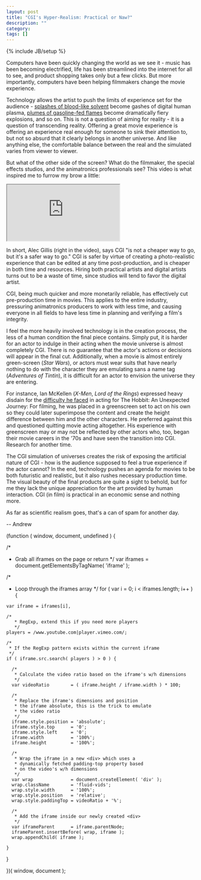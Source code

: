 ```yaml
---
layout: post
title: "CGI's Hyper-Realism: Practical or Naw?"
description: ""
category: 
tags: []
---
```

{% include JB/setup %}

Computers have been quickly changing the world as we see it - music has been becoming electrified, life has been streamlined into the internet for all to see, and product shopping takes only but a few clicks. But more importantly, computers have been helping filmmakers change the movie experience.

Technology allows the artist to push the limits of experience set for the audience - <a href = "https://www.youtube.com/watch?v=mLL8KlUElbg&list=UUbhiVDWG8wgg3v9cuH6DqEA">splashes of blood-like solvent</a> become gashes of digital human plasma, <a href="https://www.youtube.com/watch?v=6UJW-wqwF8w">plumes of gasoline-fed flames</a> become dramatically fiery explosions, and so on. This is not a question of aiming for reality - it is a question of transcending reality. Offering a great movie experience is offering an experience real enough for someone to sink their attention to, but not so absurd that it clearly belongs in another universe. And like anything else, the comfortable balance between the real and the simulated varies from viewer to viewer.

But what of the other side of the screen? What do the filmmaker, the special effects studios, and the animatronics professionals see? This video is what inspired me to furrow my brow a little:


<iframe src="http://vimeo.com/97585925"></iframe>


In short, Alec Gillis (right in the video), says CGI "is not a cheaper way to go, but it's a safer way to go." CGI is safer by virtue of creating a photo-realistic experience that can be edited at any time post-production, and is cheaper in both time and resources. Hiring both practical artists and digital artists turns out to be a waste of time, since studios will tend to favor the digital artist.

CGI, being much quicker and more monetarily reliable, has effectively cut pre-production time in movies. This applies to the entire industry, pressuring animatronics producers to work with less time, and causing everyone in all fields to have less time in planning and verifying a film's integrity.

I feel the more heavily involved technology is in the creation process, the less of a human condition the final piece contains. Simply put, it is harder for an actor to indulge in their acting when the movie universe is almost completely CGI. There is no guarantee that the actor's actions or decisions will appear in the final cut. Additionally, when a movie is almost entirely green-screen (*Star Wars*), or actors must wear suits that have nearly nothing to do with the character they are emulating sans a name tag (*Adventures of Tintin*), it is difficult for an actor to envision the universe they are entering.

For instance, Ian McKellen (*X-Men*, *Lord of the Rings*) expressed heavy disdain for the <a href="https://uk.movies.yahoo.com/hobbit-x-men-star-sir-ian-mckellen-reveals-122700055.html"> difficulty he faced</a> in acting for The Hobbit: An Unexpected Journey: For filming, he was placed in a greenscreen set to act on his own so they could later superimpose the content and create the height difference between him and the other characters. He preferred against this and questioned quitting movie acting altogether. His experience with greenscreen may or may not be reflected by other actors who, too, began their movie careers in the '70s and have seen the transition into CGI. Research for another time. 

The CGI simulation of universes creates the risk of exposing the artificial nature of CGI - how is the audience supposed to feel a true experience if the actor cannot? In the end, technology pushes an agenda for movies to be both futuristic and realistic, but it also rushes necessary production time. The visual beauty of the final products are quite a sight to behold, but for me they lack the unique appreciation for the art provided by human interaction. CGI (in film) is practical in an economic sense and nothing more.

As far as scientific realism goes, that's a can of spam for another day.

-- Andrew

(function ( window, document, undefined ) {

  /*
   * Grab all iframes on the page or return
   */
  var iframes = document.getElementsByTagName( 'iframe' );

  /*
   * Loop through the iframes array
   */
  for ( var i = 0; i < iframes.length; i++ ) {

    var iframe = iframes[i],

    /*
       * RegExp, extend this if you need more players
       */
    players = /www.youtube.com|player.vimeo.com/;

    /*
     * If the RegExp pattern exists within the current iframe
     */
    if ( iframe.src.search( players ) > 0 ) {

      /*
       * Calculate the video ratio based on the iframe's w/h dimensions
       */
      var videoRatio        = ( iframe.height / iframe.width ) * 100;
      
      /*
       * Replace the iframe's dimensions and position
       * the iframe absolute, this is the trick to emulate
       * the video ratio
       */
      iframe.style.position = 'absolute';
      iframe.style.top      = '0';
      iframe.style.left     = '0';
      iframe.width          = '100%';
      iframe.height         = '100%';
      
      /*
       * Wrap the iframe in a new <div> which uses a
       * dynamically fetched padding-top property based
       * on the video's w/h dimensions
       */
      var wrap              = document.createElement( 'div' );
      wrap.className        = 'fluid-vids';
      wrap.style.width      = '100%';
      wrap.style.position   = 'relative';
      wrap.style.paddingTop = videoRatio + '%';
      
      /*
       * Add the iframe inside our newly created <div>
       */
      var iframeParent      = iframe.parentNode;
      iframeParent.insertBefore( wrap, iframe );
      wrap.appendChild( iframe );

    }

  }

})( window, document );